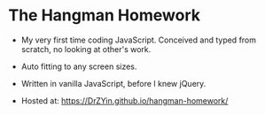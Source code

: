 # The Hangman Homework

- My very first time coding JavaScript. Conceived and typed from scratch, no looking at other's work.

- Auto fitting to any screen sizes.

- Written in vanilla JavaScript, before I knew jQuery.

- Hosted at: https://DrZYin.github.io/hangman-homework/

